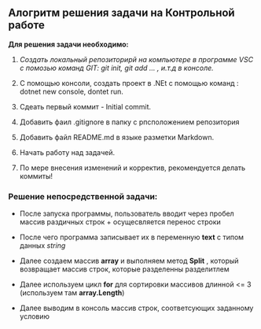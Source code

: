 ## Алогритм решения задачи на Контрольной работе

**Для решения задачи необходимо:**

1. _Создать локальный репозиторирй на компьютере в программе VSC с помозью команд GIT: git init, git add ... , и.т.д в консоле._

2. С помощью консоли, создать проект в .NEt с помощью команд : dotnet new console, dontet run.

3. Сдеать первый коммит - Initial commit.

4. Добавить фаил .gitignore в папку с рпсположением репозитория

5. Добавить файл README.md в языке разметки Markdown.

6. Начать работу над задачей. 

7. По мере внесения изменений и корректив, рекомендуется делать коммиты! 

### Решение непосредственной задачи:

* После запуска программы, пользователь вводит через пробел массив раздичных строк + осущесвляется перенос строки

* После чего программа записывает их в переменную **text** c типом данных _string_

* Далее создаем массив **array** и выполняем метод **Split** , который возвращает массив строк, которые разделенны разделитлем 

* Далее используем цикл **for** для сортировки массивов длинной <= 3 (используем там **array.Length**)

* Далее выводим в консоль массив строк, соответсующих заданному условию 